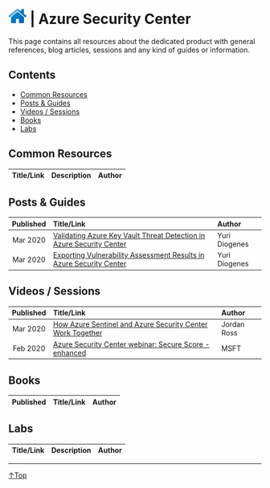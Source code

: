 # [![Home](../img/home.png)](../README.md "Home") | Azure Security Center

This page contains all resources about the dedicated product with general references, blog articles, sessions and any kind of guides or information.

## Contents
- [Common Resources](#common-resource)
- [Posts & Guides](#posts-&-guides)
- [Videos / Sessions](#videos-/-sessions)
- [Books](#books)
- [Labs](#labs)


## Common Resources
| Title/Link | Description | Author |
| :--------: | :---------- | :----- |

## Posts & Guides
| Published | Title/Link                                                                                                                                                                                                      | Author        |
| :-------: | :-------------------------------------------------------------------------------------------------------------------------------------------------------------------------------------------------------------- | :------------ |
| Mar 2020  | [Validating Azure Key Vault Threat Detection in Azure Security Center](https://techcommunity.microsoft.com/t5/azure-security-center/validating-azure-key-vault-threat-detection-in-azure-security/ba-p/1220336) | Yuri Diogenes |
| Mar 2020  | [Exporting Vulnerability Assessment Results in Azure Security Center](https://techcommunity.microsoft.com/t5/azure-security-center/exporting-vulnerability-assessment-results-in-azure-security/ba-p/1212091)   | Yuri Diogenes |


## Videos / Sessions
| Published | Title/Link                                                                                                | Author      |
| :-------: | :-------------------------------------------------------------------------------------------------------- | :---------- |
| Mar 2020  | [How Azure Sentinel and Azure Security Center Work Together](https://www.youtube.com/watch?v=DrfxrfM64Dg) | Jordan Ross |
| Feb 2020  | [Azure Security Center webinar: Secure Score - enhanced](https://www.youtube.com/watch?v=p_yCOAhgSQk)     | MSFT        |
 

## Books
| Published | Title/Link | Author |
| :-------: | :--------- | :----- |

## Labs
| Title/Link | Description | Author |
| :--------: | :---------- | :----- |
___
 <a href="#top" title="Back to the top.">↑Top</a>

